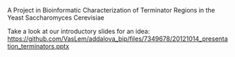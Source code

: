 A Project in Bioinformatic Characterization of Terminator Regions in the Yeast Saccharomyces Cerevisiae

Take a look at our introductory slides for an idea:
https://github.com/VasLem/addalova_bip/files/7349678/20121014_presentation_terminators.pptx

